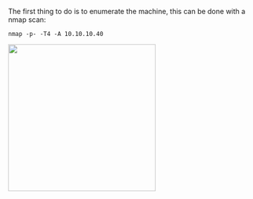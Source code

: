 The first thing to do is to enumerate the machine, this can be done with a nmap scan:
```
nmap -p- -T4 -A 10.10.10.40
```
<img src="https://github.com/user-attachments/assets/07cf375e-cd37-4c88-ad0d-ac6a670e5641" width="300"/>
